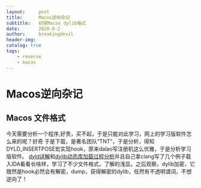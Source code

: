 ```yaml
---
layout:     post
title:      Macos逆向杂记
subtitle:   初探Macos dylib格式
date:       2020-8-2
author:     breakingdevil
header-img: 
catalog: true
tags:
    - reverse
    - macos
---
```



# Macos逆向杂记

## Macos 文件格式

今天需要分析一个程序,好贵，买不起，于是只能对此学习，网上的学习版软件怎么来的呢？好奇
于是下载，是著名团队“TNT”，于是分析，得知DYLD_INSERTPOSE宏实现hook，原来dalao写注册机这么优雅，于是分析学习版软件。
[dyld详解](https://www.dllhook.com/post/238.html#toc_14)和[dylib动态库加载过程分析](https://feicong.github.io/2017/01/14/dylib/)并且自己拿clang写了几个例子载入IDA看看长啥样，学习了不少文件格式，了解的浅显。之后观察，dylib加密，它既然是hook必然会有解密，dump，获得解密的dylib，任然有不透明谓词，不想逆向了！

